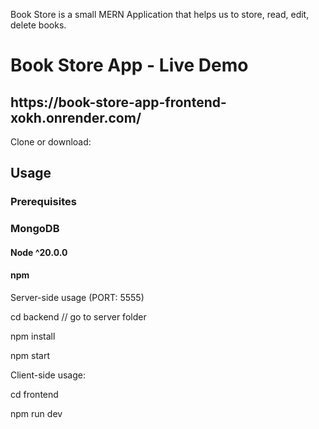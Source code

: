 Book Store is a small MERN Application that helps us to store, read, edit, delete books.

<h1>Book Store App - Live Demo</h1>
<h2>https://book-store-app-frontend-xokh.onrender.com/</h2>

Clone or download:

<h2>Usage</h2>
<h3>Prerequisites</h3>

<h3>MongoDB</h3>
<h4>Node ^20.0.0</h4>
<h4>npm</h4>

Server-side usage (PORT: 5555)

  <p>cd backend   // go to server folder </p>
  <p> npm install   </p>
  <p> npm start</p>

Client-side usage:
<p>cd frontend</p>
<p>npm run dev</p>
